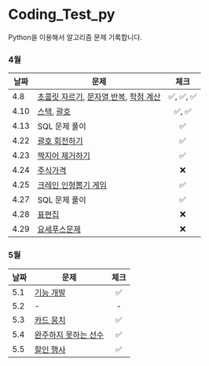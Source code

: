 # Coding_Test_py
Python을 이용해서 알고리즘 문제 기록합니다.

### 4월
| 날짜   | 문제                                                                                                                                             |    체크    |
|------|------------------------------------------------------------------------------------------------------------------------------------------------|:--------:|
| 4.8  | [초콜릿 자르기](https://www.acmicpc.net/problem/2163), [문자열 반복](https://www.acmicpc.net/problem/2675), [학점 계산](https://www.acmicpc.net/problem/2754) | ✅, ✅, ✅  |
| 4.10 | [스택](https://www.acmicpc.net/problem/10828), [괄호](https://www.acmicpc.net/problem/9012)                                                        |   ✅, ✅   |
| 4.13 | SQL 문제 풀이                                                                                                                                      |    ✅     |
| 4.22 | [괄호 회전하기](https://school.programmers.co.kr/learn/courses/30/lessons/76502?language=python3)                                                    |    ✅     |
| 4.23 | [짝지어 제거하기](https://school.programmers.co.kr/learn/courses/30/lessons/12973?language=python3)                                                   |    ✅     |
| 4.24 | [주식가격](https://school.programmers.co.kr/learn/courses/30/lessons/42584) | ❌ |
| 4.25 | [크레인 인형뽑기 게임](https://school.programmers.co.kr/learn/courses/30/lessons/64061?language=python3) | ✅ |
| 4.27 | SQL 문제 풀이 | ✅ |
| 4.28 | [표편집](https://school.programmers.co.kr/learn/courses/30/lessons/81303?language=python3) | ❌ |
| 4.29 | [요세푸스문제](https://www.acmicpc.net/problem/1158) | ❌ |

### 5월
| 날짜   | 문제 |    체크    |
|------|--|:--------:|
| 5.1 |[기능 개발](https://school.programmers.co.kr/learn/courses/30/lessons/42586)| ✅ |
| 5.2 |-| - |
| 5.3 |[카드 뭉치](https://school.programmers.co.kr/learn/courses/30/lessons/15994)| ✅ |
| 5.4 |[완주하지 못하는 선수](https://school.programmers.co.kr/learn/courses/30/lessons/42576)| ✅ |
| 5.5 |[할인 행사](https://school.programmers.co.kr/learn/courses/30/lessons/131127)| ✅ |